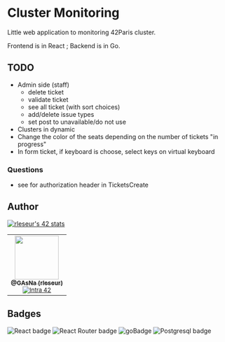 # Cluster Monitoring
Little web application to monitoring 42Paris cluster.

Frontend is in React ; Backend is in Go.

## TODO
- Admin side (staff)
    - delete ticket
    - validate ticket
    - see all ticket (with sort choices)
    - add/delete issue types
    - set post to unavailable/do not use
- Clusters in dynamic
- Change the color of the seats depending on the number of tickets "in progress"
- In form ticket, if keyboard is choose, select keys on virtual keyboard

### Questions
- see for authorization header in TicketsCreate

## Author
[![rleseur's 42 stats](https://badge42.vercel.app/api/v2/cl7s08vet00110gmnrmm2benl/stats?cursusId=21&coalitionId=45)](https://github.com/JaeSeoKim/badge42)

<table>
  <tr>
    <td align="center">
      <a href="https://github.com/GAsNA">
        <img src="https://avatars.githubusercontent.com/u/58465901?v=4" width="100px;" alt=""/>
      <br />
      <sub>
          <b>@GAsNa (rleseur)</b>
        <br />
      </sub>
      </a>
      <sub>
        <a href="https://profile.intra.42.fr/users/rleseur" title="Intra 42"><img src="https://img.shields.io/badge/Paris-FFFFFF?style=plastic&logo=42&logoColor=000000" alt="Intra 42"/></a>
      </sub>
    </td>
  </tr>
</table>

## Badges
![React badge](https://img.shields.io/badge/React-20232A?style=for-the-badge&logo=react&logoColor=61DAFB)
![React Router badge](https://img.shields.io/badge/React_Router-CA4245?style=for-the-badge&logo=react-router&logoColor=white)
![goBadge](https://img.shields.io/badge/Go-00ADD8?style=for-the-badge&logo=go&logoColor=white)
![Postgresql badge](https://img.shields.io/badge/PostgreSQL-316192?style=for-the-badge&logo=postgresql&logoColor=white)
